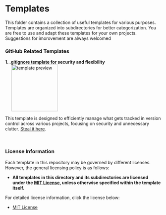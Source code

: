 <h1>Templates</h1>

<p>This folder contains a collection of useful templates for various purposes. Templates are organized into subdirectories for better categorization. You are free to use and adapt these templates for your own projects. Suggestions for imorovement are always welcomed</p>

<h3>GitHub Related Templates</h3>
<div>
    <b>1. .gitignore template for security and flexibility</b>
    <br>
    <img src="https://github.com/user-attachments/assets/58abdc65-829d-4ff4-83f6-0d36668c4ed5" alt="template preview" width="150" style="display:inline-block; vertical-align:middle; margin-left:20px;">
    <p>
        This template is designed to efficiently manage what gets tracked in version control across various projects, focusing on security and unnecessary clutter. 
        <a href="https://github.com/D-3-X/Rodent-REPO/blob/main/templates/git/.gitignore">Steal it here</a>.
    </p>
</div>

<br>

<h3>License Information</h3>
<p>Each template in this repository may be governed by different licenses. However, the general licensing policy is as follows:</p>

<ul>
    <li><b>All templates in this directory and its subdirectories are licensed under the <a href="https://github.com/D-3-X/Rodent-Repo/tree/main/licenses/MIT_License.txt">MIT License</a>, unless otherwise specified within the template itself.</b></li>
</ul>

<p>For detailed license information, click the license below:</p>

<ul>
    <li><a href="https://github.com/D-3-X/Rodent-Repo/tree/main/licenses/MIT_License.txt">MIT License</a></li>
</ul>
